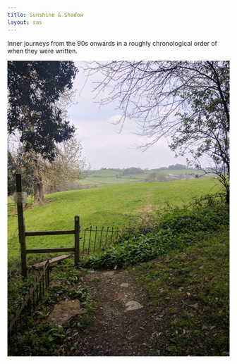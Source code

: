 ```yaml
---
title: Sunshine & Shadow
layout: sas
---
```


Inner journeys from the 90s onwards in a roughly chronological order of when they were written.  

!["Gaia House style"](/assets/images/chan/GaiaHouseStyle.jpg "Gaia House style")

